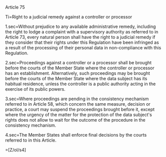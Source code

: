 Article 75

Ti=Right to a judicial remedy against a controller or processor

1.sec=Without prejudice to any available administrative remedy, including the right to lodge a complaint with a supervisory authority as referred to in Article 73, every natural person shall have the right to a judicial remedy if they consider that their rights under this Regulation have been infringed as a result of the processing of their personal data in non-compliance with this Regulation.

2.sec=Proceedings against a controller or a processor shall be brought before the courts of the Member State where the controller or processor has an establishment. Alternatively, such proceedings may be brought before the courts of the Member State where the data subject has its habitual residence, unless the controller is a public authority acting in the exercise of its public powers.

3.sec=Where proceedings are pending in the consistency mechanism referred to in Article 58, which concern the same measure, decision or practice, a court may suspend the proceedings brought before it, except where the urgency of the matter for the protection of the data subject's rights does not allow to wait for the outcome of the procedure in the consistency mechanism.

4.sec=The Member States shall enforce final decisions by the courts referred to in this Article.

=[Z/ol/s4]
